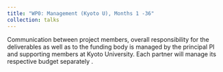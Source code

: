 ```yaml
---
title: "WP0: Management (Kyoto U), Months 1 -36"
collection: talks
---
```

Communication between project members, overall responsibility for the deliverables as well as to the funding body is managed by the principal PI and supporting members at Kyoto University. Each partner will manage its respective budget separately .
